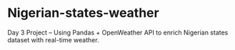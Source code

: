 # Nigerian-states-weather
Day 3 Project – Using Pandas + OpenWeather API to enrich Nigerian states dataset with real-time weather.
